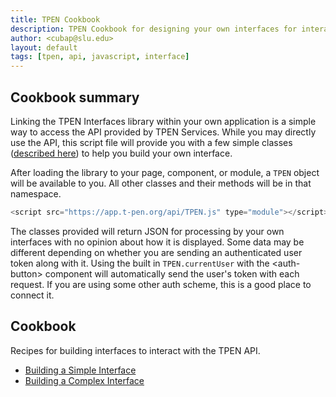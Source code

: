 ```yaml
---
title: TPEN Cookbook
description: TPEN Cookbook for designing your own interfaces for interacting with the TPEN API.
author: <cubap@slu.edu>
layout: default
tags: [tpen, api, javascript, interface]
---
```


## Cookbook summary

Linking the TPEN Interfaces library within your own application is a simple way to access the API 
provided by TPEN Services. While you may directly use the API, this script file will provide you with 
a few simple classes ([described here](/interfaces)) to help you build your own interface.

After loading the library to your page, component, or module, a `TPEN` object will be available to you.
All other classes and their methods will be in that namespace.

```javascript
<script src="https://app.t-pen.org/api/TPEN.js" type="module"></script>
```

The classes provided will return JSON for processing by your own interfaces with no opinion about how 
it is displayed. Some data may be different depending on whether you are sending an authenticated user 
token along with it. Using the built in `TPEN.currentUser` with the &lt;auth-button> component will 
automatically send the user's token with each request. If you are using some other auth scheme, this is 
a good place to connect it.

## Cookbook

Recipes for building interfaces to interact with the TPEN API.

* [Building a Simple Interface](building-a-simple-interface.html)
* [Building a Complex Interface](building-a-complex-interface.html)
